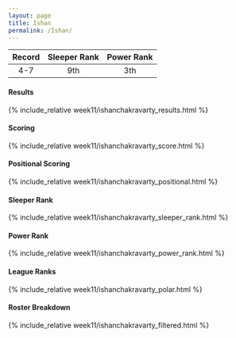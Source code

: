 ```yaml
---
layout: page
title: Ishan
permalink: /Ishan/
---
```


Record | Sleeper Rank | Power Rank               
:--: | :--: | :--:
4-7 | 9th | 3th   

#### Results
{% include_relative week11/ishanchakravarty_results.html %}

#### Scoring
{% include_relative week11/ishanchakravarty_score.html %}

#### Positional Scoring
{% include_relative week11/ishanchakravarty_positional.html %}

#### Sleeper Rank
{% include_relative week11/ishanchakravarty_sleeper_rank.html %}

#### Power Rank
{% include_relative week11/ishanchakravarty_power_rank.html %}

#### League Ranks
{% include_relative week11/ishanchakravarty_polar.html %}

#### Roster Breakdown
{% include_relative week11/ishanchakravarty_filtered.html %}
